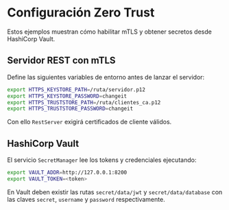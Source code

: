 # Configuración Zero Trust

Estos ejemplos muestran cómo habilitar mTLS y obtener secretos desde HashiCorp Vault.

## Servidor REST con mTLS

Define las siguientes variables de entorno antes de lanzar el servidor:

```bash
export HTTPS_KEYSTORE_PATH=/ruta/servidor.p12
export HTTPS_KEYSTORE_PASSWORD=changeit
export HTTPS_TRUSTSTORE_PATH=/ruta/clientes_ca.p12
export HTTPS_TRUSTSTORE_PASSWORD=changeit
```

Con ello `RestServer` exigirá certificados de cliente válidos.

## HashiCorp Vault

El servicio `SecretManager` lee los tokens y credenciales ejecutando:

```bash
export VAULT_ADDR=http://127.0.0.1:8200
export VAULT_TOKEN=<token>
```

En Vault deben existir las rutas `secret/data/jwt` y `secret/data/database` con las claves `secret`, `username` y `password` respectivamente.
